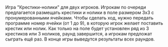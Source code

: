 Игра "Крестики-нолики" для двух игроков.
Игрокам по очереди предлагается размещать крестики и нолики в поле размером 3х3 с пронумерованными ячейками.
Чтобы сделать ход, нужно передать программе номер ячейки (от 1 до 9), в которую игрок желает поставить крестик или нолик.
Как только на поле будет установлен ряд из 3 крестиков или 3 ноликов, раунд завершится, а игрокам предложат сыграть ещё раз.
В конце игры выведутся результаты всех раундов.
